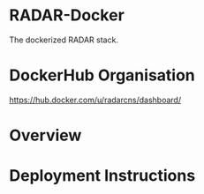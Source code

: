 # RADAR-Docker
The dockerized RADAR stack.

# DockerHub Organisation
https://hub.docker.com/u/radarcns/dashboard/

# Overview


# Deployment Instructions


